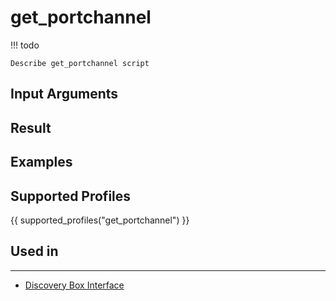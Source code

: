 

# get_portchannel

<!-- prettier-ignore -->
!!! todo

    Describe get_portchannel script

## Input Arguments

## Result

## Examples

## Supported Profiles

{{ supported_profiles("get_portchannel") }}

## Used in
-------
* [Discovery Box Interface](../discovery-reference/box/interface.md)
